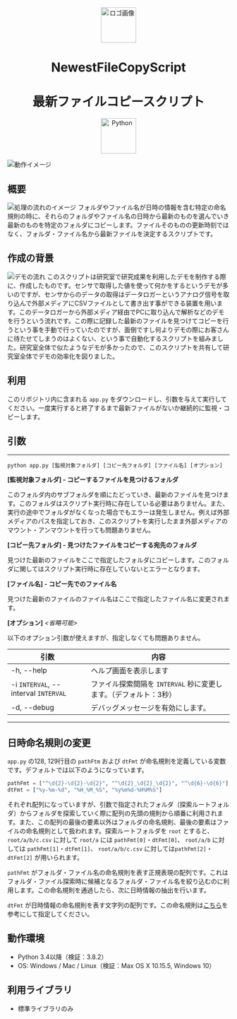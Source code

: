 <div align="center" style="vertical-align: center;">
  <img alt="ロゴ画像" src="https://raw.githubusercontent.com/ritsu2891/NewestFileCopyScript/master/md-img/icon.png" height="80px" />
  <h1>NewestFileCopyScript</h1>
  <h1>最新ファイルコピースクリプト</h1>
  <img alt="Python" src="https://raw.githubusercontent.com/ritsu2891/NewestFileCopyScript/master/md-img/Python.svg" height="80px" />
</div>

![動作イメージ](https://raw.githubusercontent.com/ritsu2891/NewestFileCopyScript/master/md-img/inuse.gif)

## 概要
![処理の流れのイメージ](https://raw.githubusercontent.com/ritsu2891/NewestFileCopyScript/master/md-img/processflow.png)
フォルダやファイル名が日時の情報を含む特定の命名規則の時に、それらのフォルダやファイル名の日時から最新のものを選んでいき最新のものを特定のフォルダにコピーします。ファイルそのものの更新時刻ではなく、フォルダ・ファイル名から最新ファイルを決定するスクリプトです。

## 作成の背景
![デモの流れ](https://raw.githubusercontent.com/ritsu2891/NewestFileCopyScript/master/md-img/ourusage.png)
このスクリプトは研究室で研究成果を利用したデモを制作する際に、作成したものです。センサで取得した値を使って何かをするというデモが多いのですが、センサからのデータの取得はデータロガーというアナログ信号を取り込んで外部メディアにCSVファイルとして書き出す事ができる装置を用います。このデータロガーから外部メディア経由でPCに取り込んで解析などのデモを行うという流れです。この際に記録した最新のファイルを見つけてコピーを行うという事を手動で行っていたのですが、面倒ですし何よりデモの際にお客さんに待たせてしまうのはよくない、という事で自動化するスクリプトを組みました。研究室全体で似たようなデモが多かったので、このスクリプトを共有して研究室全体でデモの効率化を図りました。

## 利用
このリポジトリ内に含まれる `app.py` をダウンロードし、引数を与えて実行してください。一度実行すると終了するまで最新ファイルがないか継続的に監視・コピーします。

## 引数
---
`python app.py [監視対象フォルダ] [コピー先フォルダ] [ファイル名] [オプション]`

**[監視対象フォルダ] - コピーするファイルを見つけるフォルダ**

このフォルダ内のサブフォルダを順にたどっていき、最新のファイルを見つけます。このフォルダはスクリプト実行時に存在している必要はありません。また、実行の途中でフォルダがなくなった場合でもエラーは発生しません。例えば外部メディアのパスを指定しておき、このスクリプトを実行したまま外部メディアのマウント・アンマウントを行っても問題ありません。

**[コピー先フォルダ] - 見つけたファイルをコピーする宛先のフォルダ**

見つけた最新のファイルをここで指定したフォルダにコピーします。このフォルダに関してはスクリプト実行時に存在していないとエラーとなります。

**[ファイル名] - コピー先でのファイル名**

見つけた最新のファイルのファイル名はここで指定したファイル名に変更されます。

**[オプション]** *<省略可能>*

以下のオプション引数が使えますが、指定しなくても問題ありません。

|引数|内容|
|---|---|
|-h, --help|ヘルプ画面を表示します|
|-i `INTERVAL`, --interval `INTERVAL`|ファイル探索間隔を `INTERVAL` 秒に変更します。（デフォルト：3秒）|
|-d, --debug|デバッグメッセージを有効にします。|

---

## 日時命名規則の変更
`app.py` の128, 129行目の `pathFtm` および `dtFmt` が命名規則を定義している変数です。デフォルトでは以下のようになっています。

```python
pathFmt = ["^\d{2}-\d{2}-\d{2}", "^\d{2}_\d{2}_\d{2}", "^\d{6}-\d{6}"]
dtFmt = ["%y-%m-%d", "%H_%M_%S", "%y%m%d-%H%M%S"]
```

それぞれ配列になっていますが、引数で指定されたフォルダ（探索ルートフォルダ）からフォルダを探索していく際に配列の先頭の規則から順番に利用されます。また、この配列の最後の要素以外はフォルダの命名規則、最後の要素はファイルの命名規則として扱われます。探索ルートフォルダを `root` とすると、 `root/a/b/c.csv` に対して `root/a` には `pathFmt[0]`・`dtFmt[0]`、 `root/a/b` に対しては `pathFmt[1]`・`dtFmt[1]`、 `root/a/b/c.csv` に対しては`pathFmt[2]`・`dtFmt[2]` が用いられます。

`pathFmt` がフォルダ・ファイル名の命名規則を表す正規表現の配列です。これはフォルダ・ファイル探索時に候補となるフォルダ・ファイル名を絞り込むのに利用します。この命名規則を通過したら、次に日時情報の抽出を行います。

`dtFmt` が日時情報の命名規則を表す文字列の配列です。この命名規則は[こちら](https://docs.python.org/ja/3/library/datetime.html#strftime-and-strptime-format-codes)を参考にして指定してください。

## 動作環境
- Python 3.4以降（検証：3.8.2）
- OS: Windows / Mac / Linux（検証：Max OS X 10.15.5, Windows 10）

## 利用ライブラリ
- 標準ライブラリのみ